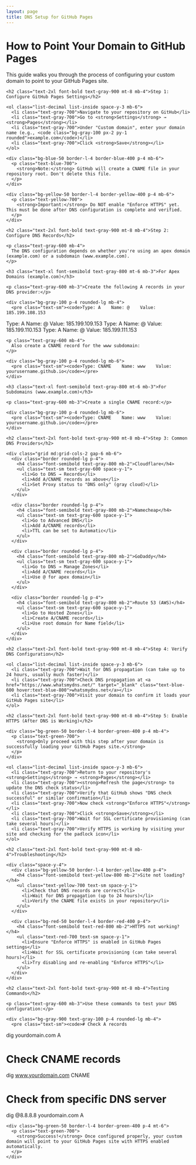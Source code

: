```yaml
---
layout: page
title: DNS Setup for GitHub Pages
---
```


<div class="bg-white rounded-lg shadow-lg p-8">
  <h1 class="text-3xl font-bold text-gray-900 mb-6">How to Point Your Domain to GitHub Pages</h1>
  
  <div class="prose max-w-none">
    <p class="text-gray-600 mb-6 leading-relaxed">
      This guide walks you through the process of configuring your custom domain to point to your GitHub Pages site.
    </p>

    <h2 class="text-2xl font-bold text-gray-900 mt-8 mb-4">Step 1: Configure GitHub Pages Settings</h2>
    
    <ol class="list-decimal list-inside space-y-3 mb-6">
      <li class="text-gray-700">Navigate to your repository on GitHub</li>
      <li class="text-gray-700">Go to <strong>Settings</strong> → <strong>Pages</strong></li>
      <li class="text-gray-700">Under "Custom domain", enter your domain name (e.g., <code class="bg-gray-100 px-2 py-1 rounded">example.com</code>)</li>
      <li class="text-gray-700">Click <strong>Save</strong></li>
    </ol>

    <div class="bg-blue-50 border-l-4 border-blue-400 p-4 mb-6">
      <p class="text-blue-700">
        <strong>Note:</strong> GitHub will create a CNAME file in your repository root. Don't delete this file.
      </p>
    </div>

    <div class="bg-yellow-50 border-l-4 border-yellow-400 p-4 mb-6">
      <p class="text-yellow-700">
        <strong>Important:</strong> Do NOT enable "Enforce HTTPS" yet. This must be done after DNS configuration is complete and verified.
      </p>
    </div>

    <h2 class="text-2xl font-bold text-gray-900 mt-8 mb-4">Step 2: Configure DNS Records</h2>

    <p class="text-gray-600 mb-4">
      The DNS configuration depends on whether you're using an apex domain (example.com) or a subdomain (www.example.com).
    </p>

    <h3 class="text-xl font-semibold text-gray-800 mt-6 mb-3">For Apex Domains (example.com)</h3>
    
    <p class="text-gray-600 mb-3">Create the following A records in your DNS provider:</p>
    
    <div class="bg-gray-100 p-4 rounded-lg mb-4">
      <pre class="text-sm"><code>Type: A    Name: @    Value: 185.199.108.153
Type: A    Name: @    Value: 185.199.109.153
Type: A    Name: @    Value: 185.199.110.153
Type: A    Name: @    Value: 185.199.111.153</code></pre>
    </div>

    <p class="text-gray-600 mb-4">
      Also create a CNAME record for the www subdomain:
    </p>

    <div class="bg-gray-100 p-4 rounded-lg mb-6">
      <pre class="text-sm"><code>Type: CNAME    Name: www    Value: yourusername.github.io</code></pre>
    </div>

    <h3 class="text-xl font-semibold text-gray-800 mt-6 mb-3">For Subdomains (www.example.com)</h3>
    
    <p class="text-gray-600 mb-3">Create a single CNAME record:</p>
    
    <div class="bg-gray-100 p-4 rounded-lg mb-6">
      <pre class="text-sm"><code>Type: CNAME    Name: www    Value: yourusername.github.io</code></pre>
    </div>

    <h2 class="text-2xl font-bold text-gray-900 mt-8 mb-4">Step 3: Common DNS Providers</h2>

    <div class="grid md:grid-cols-2 gap-6 mb-6">
      <div class="border rounded-lg p-4">
        <h4 class="font-semibold text-gray-800 mb-2">Cloudflare</h4>
        <ul class="text-sm text-gray-600 space-y-1">
          <li>Go to DNS → Records</li>
          <li>Add A/CNAME records as above</li>
          <li>Set Proxy status to "DNS only" (gray cloud)</li>
        </ul>
      </div>

      <div class="border rounded-lg p-4">
        <h4 class="font-semibold text-gray-800 mb-2">Namecheap</h4>
        <ul class="text-sm text-gray-600 space-y-1">
          <li>Go to Advanced DNS</li>
          <li>Add A/CNAME records</li>
          <li>TTL can be set to Automatic</li>
        </ul>
      </div>

      <div class="border rounded-lg p-4">
        <h4 class="font-semibold text-gray-800 mb-2">GoDaddy</h4>
        <ul class="text-sm text-gray-600 space-y-1">
          <li>Go to DNS → Manage Zones</li>
          <li>Add A/CNAME records</li>
          <li>Use @ for apex domain</li>
        </ul>
      </div>

      <div class="border rounded-lg p-4">
        <h4 class="font-semibold text-gray-800 mb-2">Route 53 (AWS)</h4>
        <ul class="text-sm text-gray-600 space-y-1">
          <li>Go to Hosted Zones</li>
          <li>Create A/CNAME records</li>
          <li>Use root domain for Name field</li>
        </ul>
      </div>
    </div>

    <h2 class="text-2xl font-bold text-gray-900 mt-8 mb-4">Step 4: Verify DNS Configuration</h2>

    <ol class="list-decimal list-inside space-y-3 mb-6">
      <li class="text-gray-700">Wait for DNS propagation (can take up to 24 hours, usually much faster)</li>
      <li class="text-gray-700">Check DNS propagation at <a href="https://www.whatsmydns.net/" target="_blank" class="text-blue-600 hover:text-blue-800">whatsmydns.net</a></li>
      <li class="text-gray-700">Visit your domain to confirm it loads your GitHub Pages site</li>
    </ol>

    <h2 class="text-2xl font-bold text-gray-900 mt-8 mb-4">Step 5: Enable HTTPS (After DNS is Working)</h2>

    <div class="bg-green-50 border-l-4 border-green-400 p-4 mb-4">
      <p class="text-green-700">
        <strong>Only proceed with this step after your domain is successfully loading your GitHub Pages site.</strong>
      </p>
    </div>

    <ol class="list-decimal list-inside space-y-3 mb-6">
      <li class="text-gray-700">Return to your repository's <strong>Settings</strong> → <strong>Pages</strong></li>
      <li class="text-gray-700"><strong>Refresh the page</strong> to update the DNS check status</li>
      <li class="text-gray-700">Verify that GitHub shows "DNS check successful" or similar confirmation</li>
      <li class="text-gray-700">Now check <strong>"Enforce HTTPS"</strong></li>
      <li class="text-gray-700">Click <strong>Save</strong></li>
      <li class="text-gray-700">Wait for SSL certificate provisioning (can take several hours)</li>
      <li class="text-gray-700">Verify HTTPS is working by visiting your site and checking for the padlock icon</li>
    </ol>

    <h2 class="text-2xl font-bold text-gray-900 mt-8 mb-4">Troubleshooting</h2>

    <div class="space-y-4">
      <div class="bg-yellow-50 border-l-4 border-yellow-400 p-4">
        <h4 class="font-semibold text-yellow-800 mb-2">Site not loading?</h4>
        <ul class="text-yellow-700 text-sm space-y-1">
          <li>Check that DNS records are correct</li>
          <li>Wait for DNS propagation (up to 24 hours)</li>
          <li>Verify the CNAME file exists in your repository</li>
        </ul>
      </div>

      <div class="bg-red-50 border-l-4 border-red-400 p-4">
        <h4 class="font-semibold text-red-800 mb-2">HTTPS not working?</h4>
        <ul class="text-red-700 text-sm space-y-1">
          <li>Ensure "Enforce HTTPS" is enabled in GitHub Pages settings</li>
          <li>Wait for SSL certificate provisioning (can take several hours)</li>
          <li>Try disabling and re-enabling "Enforce HTTPS"</li>
        </ul>
      </div>
    </div>

    <h2 class="text-2xl font-bold text-gray-900 mt-8 mb-4">Testing Commands</h2>

    <p class="text-gray-600 mb-3">Use these commands to test your DNS configuration:</p>

    <div class="bg-gray-900 text-gray-100 p-4 rounded-lg mb-4">
      <pre class="text-sm"><code># Check A records
dig yourdomain.com A

# Check CNAME records  
dig www.yourdomain.com CNAME

# Check from specific DNS server
dig @8.8.8.8 yourdomain.com A</code></pre>
    </div>

    <div class="bg-green-50 border-l-4 border-green-400 p-4 mt-6">
      <p class="text-green-700">
        <strong>Success!</strong> Once configured properly, your custom domain will point to your GitHub Pages site with HTTPS enabled automatically.
      </p>
    </div>
  </div>
</div>